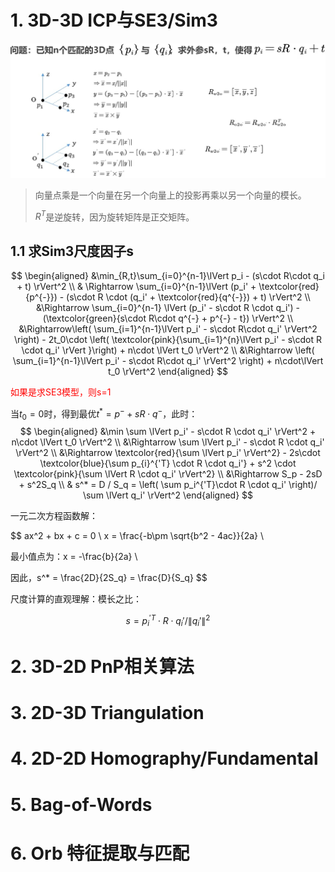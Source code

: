 # 1. 3D-3D ICP与SE3/Sim3

<div align=center>
    <img src="./images/3D-3DICP问题.png" />
</div>

> 向量点乘是一个向量在另一个向量上的投影再乘以另一个向量的模长。
> 
> $R^T$是逆旋转，因为旋转矩阵是正交矩阵。

## 1.1 求Sim3尺度因子s

$$
\begin{aligned}
    &\min_{R,t}\sum_{i=0}^{n-1}\lVert p_i - (s\cdot R\cdot q_i + t) \rVert^2 \\
    & \Rightarrow \sum_{i=0}^{n-1}\lVert (p_i' + \textcolor{red}{p^{-}}) - (s\cdot R \cdot (q_i' + \textcolor{red}{q^{-}}) + t) \rVert^2 \\
    &\Rightarrow \sum_{i=0}^{n-1} \lVert (p_i' - s\cdot R \cdot q_i') - (\textcolor{green}{s\cdot R\cdot q^{-} + p^{-} - t}) \rVert^2 \\
    &\Rightarrow\left( \sum_{i=1}^{n-1}\lVert p_i' - s\cdot R\cdot q_i' \rVert^2 \right) - 2t_0\cdot \left( \textcolor{pink}{\sum_{i=1}^{n}\lVert p_i' - s\cdot R \cdot q_i' \rVert }\right) + n\cdot \lVert t_0 \rVert^2 \\
    &\Rightarrow \left( \sum_{i=1}^{n-1}\lVert p_i' - s\cdot R\cdot q_i' \rVert^2 \right) + n\cdot\lVert t_0 \rVert^2
\end{aligned}
$$

<p style="color: red;">如果是求SE3模型，则s=1</p>

当$t_0 = 0$时，得到最优$t^{*}=p^{-}+sR\cdot q^{-}$，此时：
$$
\begin{aligned}
&\min \sum \lVert p_i' - s\cdot R \cdot q_i' \rVert^2 + n\cdot \lVert t_0 \rVert^2 \\
&\Rightarrow \sum \lVert p_i' - s\cdot R \cdot q_i' \rVert^2 \\
&\Rightarrow \textcolor{red}{\sum \lVert p_i' \rVert^2} - 2s\cdot \textcolor{blue}{\sum p_{i}^{'T} \cdot R \cdot q_i'} + s^2 \cdot \textcolor{pink}{\sum \lVert R \cdot q_i' \rVert^2} \\
&\Rightarrow S_p - 2sD + s^2S_q \\
& s^* = D / S_q = \left( \sum p_i^{'T}\cdot R \cdot q_i' \right)/ \sum \lVert q_i' \rVert^2
\end{aligned}
$$

一元二次方程函数解：

$$
ax^2 + bx + c = 0 \\
x = \frac{-b\pm \sqrt{b^2 - 4ac}}{2a} \\

最小值点为：x = -\frac{b}{2a} \\

因此，s^* = \frac{2D}{2S_q} = \frac{D}{S_q}
$$

尺度计算的直观理解：模长之比：

$$
s = p_i^{'T}\cdot R \cdot q_i' / \lVert q_i' \rVert^2
$$

# 2. 3D-2D PnP相关算法
# 3. 2D-3D Triangulation
# 4. 2D-2D Homography/Fundamental
# 5. Bag-of-Words
# 6. Orb 特征提取与匹配


